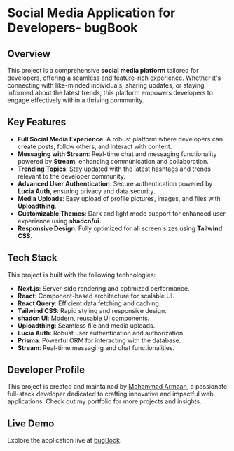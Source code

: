 # Social Media Application for Developers- bugBook

## Overview

This project is a comprehensive **social media platform** tailored for developers, offering a seamless and feature-rich experience. Whether it's connecting with like-minded individuals, sharing updates, or staying informed about the latest trends, this platform empowers developers to engage effectively within a thriving community.

## Key Features

- **Full Social Media Experience**: A robust platform where developers can create posts, follow others, and interact with content.
- **Messaging with Stream**: Real-time chat and messaging functionality powered by **Stream**, enhancing communication and collaboration.
- **Trending Topics**: Stay updated with the latest hashtags and trends relevant to the developer community.
- **Advanced User Authentication**: Secure authentication powered by **Lucia Auth**, ensuring privacy and data security.
- **Media Uploads**: Easy upload of profile pictures, images, and files with **Uploadthing**.
- **Customizable Themes**: Dark and light mode support for enhanced user experience using **shadcn/ui**.
- **Responsive Design**: Fully optimized for all screen sizes using **Tailwind CSS**.

## Tech Stack

This project is built with the following technologies:

- **Next.js**: Server-side rendering and optimized performance.
- **React**: Component-based architecture for scalable UI.
- **React Query**: Efficient data fetching and caching.
- **Tailwind CSS**: Rapid styling and responsive design.
- **shadcn UI**: Modern, reusable UI components.
- **Uploadthing**: Seamless file and media uploads.
- **Lucia Auth**: Robust user authentication and authorization.
- **Prisma**: Powerful ORM for interacting with the database.
- **Stream**: Real-time messaging and chat functionalities.

## Developer Profile

This project is created and maintained by [Mohammad Armaan](https://mohammadarmaan.netlify.app), a passionate full-stack developer dedicated to crafting innovative and impactful web applications. Check out my portfolio for more projects and insights.

## Live Demo

Explore the application live at [bugBook](https://bug-book-world.vercel.app/).
